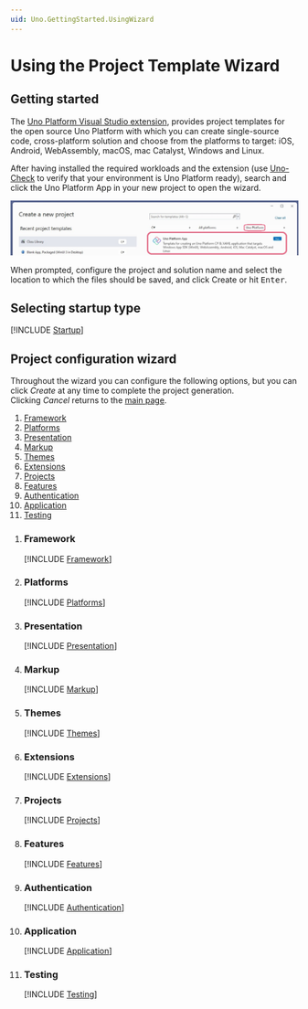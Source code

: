 ```yaml
---
uid: Uno.GettingStarted.UsingWizard
---
```


# Using the Project Template Wizard

## Getting started

The [Uno Platform Visual Studio extension](https://marketplace.visualstudio.com/items?itemName=unoplatform.uno-platform-addin-2022), provides project templates for the open source Uno Platform with which you can create single-source code, cross-platform solution and choose from the platforms to target: iOS, Android, WebAssembly, macOS, mac Catalyst, Windows and Linux.

After having installed the required workloads and the extension (use [Uno-Check](xref:UnoCheck.UsingUnoCheck) to verify that your environment is Uno Platform ready), search and click the Uno Platform App in your new project to open the wizard.

![](assets/create-new-project.jpg)

When prompted, configure the project and solution name and select the location to which the files should be saved, and click Create or hit <kbd>Enter</kbd>.

## Selecting startup type

[!INCLUDE [Startup](startup.md)]

## Project configuration wizard

Throughout the wizard you can configure the following options, but you can click *Create* at any time to complete the project generation.  
Clicking *Cancel* returns to the [main page](#selecting-startup-type).

1. [Framework](#framework)
1. [Platforms](#platforms)
1. [Presentation](#presentation)
1. [Markup](#markup)
1. [Themes](#themes)
1. [Extensions](#extensions)
1. [Projects](#projects)
1. [Features](#features)
1. [Authentication](#authentication)
1. [Application](#application)
1. [Testing](#testing)

<!-- do not delete this line - it ends previous list -->

1. ### Framework

    [!INCLUDE [Framework](xref:Uno.GettingStarted.UsingWizard.Framework)]

1. ### Platforms

    [!INCLUDE [Platforms](xref:Uno.GettingStarted.UsingWizard.Platforms)]

1. ### Presentation

    [!INCLUDE [Presentation](xref:Uno.GettingStarted.UsingWizard.Presentation)]    

1. ### Markup

    [!INCLUDE [Markup](xref:Uno.GettingStarted.UsingWizard.Markup)]

1. ### Themes

    [!INCLUDE [Themes](xref:Uno.GettingStarted.UsingWizard.Themes)]

1. ### Extensions

    [!INCLUDE [Extensions](xref:Uno.GettingStarted.UsingWizard.Extensions)]

1. ### Projects

    [!INCLUDE [Projects](xref:Uno.GettingStarted.UsingWizard.Projects)]

1. ### Features

    [!INCLUDE [Features](xref:Uno.GettingStarted.UsingWizard.Features)]

1. ### Authentication

    [!INCLUDE [Authentication](xref:Uno.GettingStarted.UsingWizard.Authentication)]

1. ### Application

    [!INCLUDE [Application](xref:Uno.GettingStarted.UsingWizard.Application)]

1. ### Testing

    [!INCLUDE [Testing](xref:Uno.GettingStarted.UsingWizard.Testing)]

